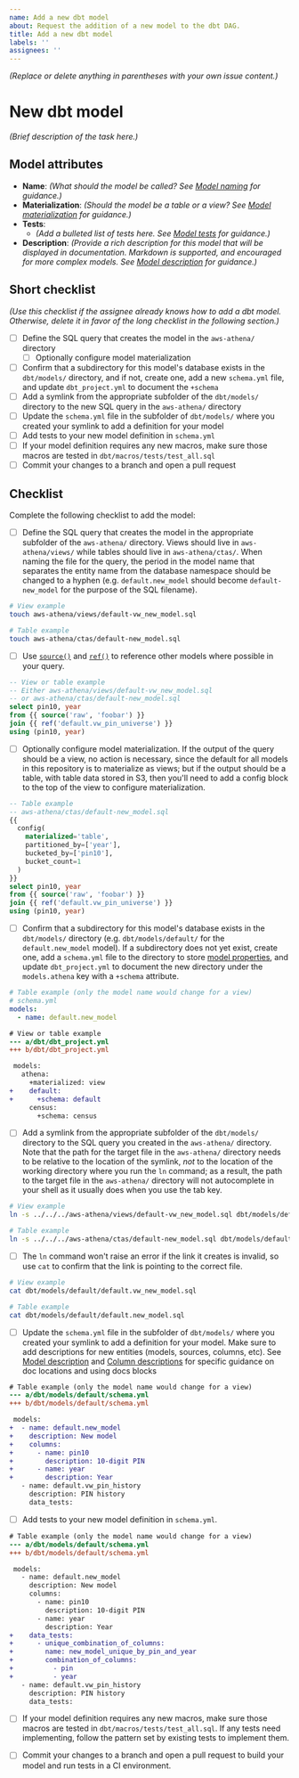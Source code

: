 ```yaml
---
name: Add a new dbt model
about: Request the addition of a new model to the dbt DAG.
title: Add a new dbt model
labels: ''
assignees: ''
---
```


_(Replace or delete anything in parentheses with your own issue content.)_

# New dbt model

_(Brief description of the task here.)_

## Model attributes

* **Name**: _(What should the model be called? See [Model
 naming](/ccao-data/data-architecture/tree/master/dbt#model-naming) for guidance.)_
* **Materialization**: _(Should the model be a table or a view? See [Model
  materialization](/ccao-data/data-architecture/tree/master/dbt#model-materialization) for
  guidance.)_
* **Tests**:
  * _(Add a bulleted list of tests here. See [Model
  tests](/ccao-data/data-architecture/tree/master/dbt#model-tests) for guidance.)_
* **Description**: _(Provide a rich description for this model that will be
  displayed in documentation. Markdown is supported, and encouraged for more
  complex models. See [Model
  description](/ccao-data/data-architecture/tree/master/dbt#model-description) for guidance.)_

## Short checklist

_(Use this checklist if the assignee already knows how to add a dbt model.
Otherwise, delete it in favor of the long checklist in the following section.)_

- [ ] Define the SQL query that creates the model in the `aws-athena/` directory
  - [ ] Optionally configure model materialization
- [ ] Confirm that a subdirectory for this model's database exists in
  the `dbt/models/` directory, and if not, create one, add a new `schema.yml`
  file, and update `dbt_project.yml` to document the `+schema`
- [ ] Add a symlink from the appropriate subfolder of the `dbt/models/`
  directory to the new SQL query in the `aws-athena/` directory
- [ ] Update the `schema.yml` file in the subfolder of `dbt/models/` where you
  created your symlink to add a definition for your model
- [ ] Add tests to your new model definition in `schema.yml`
- [ ] If your model definition requires any new macros, make sure those macros
  are tested in `dbt/macros/tests/test_all.sql`
- [ ] Commit your changes to a branch and open a pull request

## Checklist

Complete the following checklist to add the model:

- [ ] Define the SQL query that creates the model in the appropriate subfolder
  of the `aws-athena/` directory. Views should live in `aws-athena/views/`
  while tables should live in `aws-athena/ctas/`. When naming the file for the
  query, the period in the model name that separates the entity name from the
  database namespace should be changed to a hyphen (e.g. `default.new_model`
  should become `default-new_model` for the purpose of the SQL filename).


```bash
# View example
touch aws-athena/views/default-vw_new_model.sql

# Table example
touch aws-athena/ctas/default-new_model.sql
```

- [ ] Use
  [`source()`](https://docs.getdbt.com/reference/dbt-jinja-functions/source)
  and [`ref()`](https://docs.getdbt.com/reference/dbt-jinja-functions/ref) to
  reference other models where possible in your query.


```sql
-- View or table example
-- Either aws-athena/views/default-vw_new_model.sql
-- or aws-athena/ctas/default-new_model.sql
select pin10, year
from {{ source('raw', 'foobar') }}
join {{ ref('default.vw_pin_universe') }}
using (pin10, year)
```

- [ ] Optionally configure model materialization. If the output of the query
  should be a view, no action is necessary, since the default for all models in
  this repository is to materialize as views; but if the output should be a
  table, with table data stored in S3, then you'll need to add a config block
  to the top of the view to configure materialization.

```sql
-- Table example
-- aws-athena/ctas/default-new_model.sql
{{
  config(
    materialized='table',
    partitioned_by=['year'],
    bucketed_by=['pin10'],
    bucket_count=1
  )
}}
select pin10, year
from {{ source('raw', 'foobar') }}
join {{ ref('default.vw_pin_universe') }}
using (pin10, year)
```

- [ ] Confirm that a subdirectory for this model's database exists in
  the `dbt/models/` directory (e.g. `dbt/models/default/` for
  the `default.new_model` model). If a subdirectory does not yet exist, create
  one, add a `schema.yml` file to the directory to store [model
  properties](https://docs.getdbt.com/reference/model-properties), and update
  `dbt_project.yml` to document the new directory under the `models.athena`
  key with a `+schema` attribute.

```yaml
# Table example (only the model name would change for a view)
# schema.yml
models:
  - name: default.new_model
```

```diff
# View or table example
--- a/dbt/dbt_project.yml
+++ b/dbt/dbt_project.yml

 models:
   athena:
     +materialized: view
+    default:
+      +schema: default
     census:
       +schema: census
```

- [ ] Add a symlink from the appropriate subfolder of the `dbt/models/`
  directory to the SQL query you created in the `aws-athena/` directory.
  Note that the path for the target file in the `aws-athena/` directory
  needs to be relative to the location of the symlink, _not_ to the
  location of the working directory where you run the `ln` command;
  as a result, the path to the target file in the `aws-athena/` directory
  will not autocomplete in your shell as it usually does when you use
  the tab key.

```bash
# View example
ln -s ../../../aws-athena/views/default-vw_new_model.sql dbt/models/default/default.vw_new_model.sql

# Table example
ln -s ../../../aws-athena/ctas/default-new_model.sql dbt/models/default/default.new_model.sql
```

- [ ] The `ln` command won't raise an error if the link it creates is invalid,
  so use `cat` to confirm that the link is pointing to the correct file.

```bash
# View example
cat dbt/models/default/default.vw_new_model.sql

# Table example
cat dbt/models/default/default.new_model.sql
```

- [ ] Update the `schema.yml` file in the subfolder of `dbt/models/` where you
  created your symlink to add a definition for your model. Make sure to add
  descriptions for new entities (models, sources, columns, etc). See
  [Model description](/ccao-data/data-architecture/tree/master/dbt#model-description)
  and [Column descriptions](/ccao-data/data-architecture/tree/master/dbt#column-descriptions)
  for specific guidance on doc locations and using docs blocks

```diff
# Table example (only the model name would change for a view)
--- a/dbt/models/default/schema.yml
+++ b/dbt/models/default/schema.yml

 models:
+  - name: default.new_model
+    description: New model
+    columns:
+      - name: pin10
+        description: 10-digit PIN
+      - name: year
+        description: Year
   - name: default.vw_pin_history
     description: PIN history
     data_tests:
```

- [ ] Add tests to your new model definition in `schema.yml`.

```diff
# Table example (only the model name would change for a view)
--- a/dbt/models/default/schema.yml
+++ b/dbt/models/default/schema.yml

 models:
   - name: default.new_model
     description: New model
     columns:
       - name: pin10
         description: 10-digit PIN
       - name: year
         description: Year
+    data_tests:
+      - unique_combination_of_columns:
+        name: new_model_unique_by_pin_and_year
+        combination_of_columns:
+          - pin
+          - year
   - name: default.vw_pin_history
     description: PIN history
     data_tests:
```

- [ ] If your model definition requires any new macros, make sure those macros
  are tested in `dbt/macros/tests/test_all.sql`. If any tests need implementing,
  follow the pattern set by existing tests to implement them.

- [ ] Commit your changes to a branch and open a pull request to build your
  model and run tests in a CI environment.
